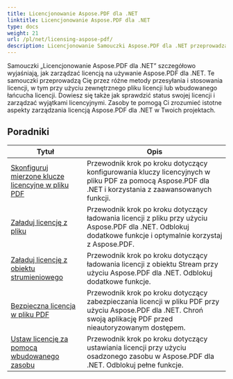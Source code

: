 ```yaml
---
title: Licencjonowanie Aspose.PDF dla .NET
linktitle: Licencjonowanie Aspose.PDF dla .NET
type: docs
weight: 21
url: /pl/net/licensing-aspose-pdf/
description: Licencjonowanie Samouczki Aspose.PDF dla .NET przeprowadzą Cię przez proces zarządzania licencją na używanie Aspose.PDF dla .NET, w tym ładowanie i stosowanie licencji.
---
```

Samouczki „Licencjonowanie Aspose.PDF dla .NET” szczegółowo wyjaśniają, jak zarządzać licencją na używanie Aspose.PDF dla .NET. Te samouczki przeprowadzą Cię przez różne metody przesyłania i stosowania licencji, w tym przy użyciu zewnętrznego pliku licencji lub wbudowanego łańcucha licencji. Dowiesz się także jak sprawdzić status swojej licencji i zarządzać wyjątkami licencyjnymi. Zasoby te pomogą Ci zrozumieć istotne aspekty zarządzania licencją Aspose.PDF dla .NET w Twoich projektach.

## Poradniki
| Tytuł | Opis |
| --- | --- | 
| [Skonfiguruj mierzone klucze licencyjne w pliku PDF](./configure-metered-license/) | Przewodnik krok po kroku dotyczący konfigurowania kluczy licencyjnych w pliku PDF za pomocą Aspose.PDF dla .NET i korzystania z zaawansowanych funkcji. |  
| [Załaduj licencję z pliku](./load-license-from-file/) | Przewodnik krok po kroku dotyczący ładowania licencji z pliku przy użyciu Aspose.PDF dla .NET. Odblokuj dodatkowe funkcje i optymalnie korzystaj z Aspose.PDF. |  
| [Załaduj licencję z obiektu strumieniowego](./load-license-from-stream-object/) | Przewodnik krok po kroku dotyczący ładowania licencji z obiektu Stream przy użyciu Aspose.PDF dla .NET. Odblokuj dodatkowe funkcje. |  
| [Bezpieczna licencja w pliku PDF](./secure-license/) | Przewodnik krok po kroku dotyczący zabezpieczania licencji w pliku PDF przy użyciu Aspose.PDF dla .NET. Chroń swoją aplikację PDF przed nieautoryzowanym dostępem. |  
| [Ustaw licencję za pomocą wbudowanego zasobu](./set-license-using-embedded-resource/) | Przewodnik krok po kroku dotyczący ustawiania licencji przy użyciu osadzonego zasobu w Aspose.PDF dla .NET. Odblokuj pełne funkcje. |  